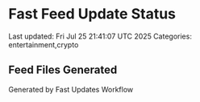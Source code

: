 # Fast Feed Update Status
Last updated: Fri Jul 25 21:41:07 UTC 2025
Categories: entertainment,crypto

## Feed Files Generated

Generated by Fast Updates Workflow
